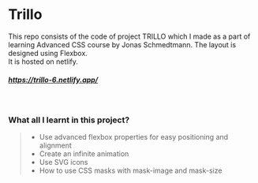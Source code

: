 # Trillo
This repo consists of the code of project TRILLO which I made as a part of learning Advanced CSS course by Jonas Schmedtmann. The layout is designed using Flexbox.   
It is hosted on netlify. 

##### https://trillo-6.netlify.app/
<br/>

### What all I learnt in this project?
> *  Use advanced flexbox properties for easy
positioning and alignment
> *  Create an infinite animation
> * Use SVG icons
> * How to use CSS masks with mask-image
and mask-size
